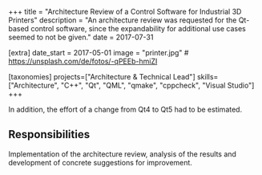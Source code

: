 +++
title = "Architecture Review of a Control Software for Industrial 3D Printers"
description = "An architecture review was requested for the Qt-based control software, since the expandability for additional use cases seemed to not be given."
date = 2017-07-31

[extra]
date_start = 2017-05-01
image = "printer.jpg" # https://unsplash.com/de/fotos/-qPEEb-hmiZI

[taxonomies]
projects=["Architecture & Technical Lead"]
skills=["Architecture", "C++", "Qt", "QML", "qmake", "cppcheck", "Visual Studio"]
+++

In addition, the effort of a change from Qt4 to Qt5 had to be estimated.

## Responsibilities

Implementation of the architecture review, analysis of the results and development of concrete suggestions for improvement.